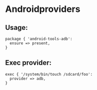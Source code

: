 Androidproviders
================

Usage:
------

```puppet
package { 'android-tools-adb':
  ensure => present,
}
```

Exec provider:
--------------

```puppet
exec { '/system/bin/touch /sdcard/foo':
  provider => adb,
}
```
